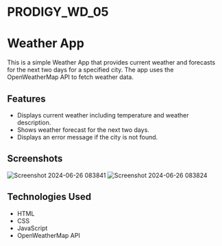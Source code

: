 # PRODIGY_WD_05
# Weather App

This is a simple Weather App that provides current weather and forecasts for the next two days for a specified city. The app uses the OpenWeatherMap API to fetch weather data.

## Features

- Displays current weather including temperature and weather description.
- Shows weather forecast for the next two days.
- Displays an error message if the city is not found.


## Screenshots
 ![Screenshot 2024-06-26 083841](https://github.com/Rasagna24/PRODIGY_WD_05/assets/150986714/394e19b0-d879-4ba6-97fc-4733038b8d08)
![Screenshot 2024-06-26 083824](https://github.com/Rasagna24/PRODIGY_WD_05/assets/150986714/b304fffb-981e-4a95-9279-446feb3bb933)


## Technologies Used

- HTML
- CSS
- JavaScript
- OpenWeatherMap API

